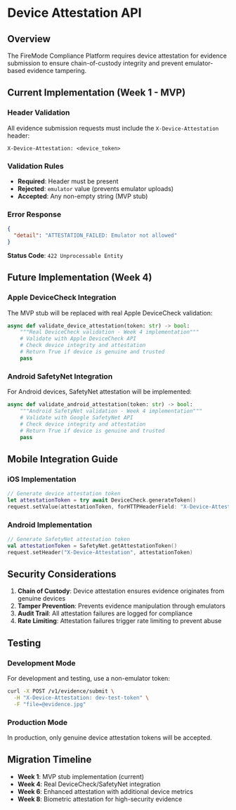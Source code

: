 # Device Attestation API

## Overview

The FireMode Compliance Platform requires device attestation for evidence submission to ensure chain-of-custody integrity and prevent emulator-based evidence tampering.

## Current Implementation (Week 1 - MVP)

### Header Validation

All evidence submission requests must include the `X-Device-Attestation` header:

```
X-Device-Attestation: <device_token>
```

### Validation Rules

- **Required**: Header must be present
- **Rejected**: `emulator` value (prevents emulator uploads)
- **Accepted**: Any non-empty string (MVP stub)

### Error Response

```json
{
  "detail": "ATTESTATION_FAILED: Emulator not allowed"
}
```

**Status Code**: `422 Unprocessable Entity`

## Future Implementation (Week 4)

### Apple DeviceCheck Integration

The MVP stub will be replaced with real Apple DeviceCheck validation:

```python
async def validate_device_attestation(token: str) -> bool:
    """Real DeviceCheck validation - Week 4 implementation"""
    # Validate with Apple DeviceCheck API
    # Check device integrity and attestation
    # Return True if device is genuine and trusted
    pass
```

### Android SafetyNet Integration

For Android devices, SafetyNet attestation will be implemented:

```python
async def validate_android_attestation(token: str) -> bool:
    """Android SafetyNet validation - Week 4 implementation"""
    # Validate with Google SafetyNet API
    # Check device integrity and attestation
    # Return True if device is genuine and trusted
    pass
```

## Mobile Integration Guide

### iOS Implementation

```swift
// Generate device attestation token
let attestationToken = try await DeviceCheck.generateToken()
request.setValue(attestationToken, forHTTPHeaderField: "X-Device-Attestation")
```

### Android Implementation

```kotlin
// Generate SafetyNet attestation token
val attestationToken = SafetyNet.getAttestationToken()
request.setHeader("X-Device-Attestation", attestationToken)
```

## Security Considerations

1. **Chain of Custody**: Device attestation ensures evidence originates from genuine devices
2. **Tamper Prevention**: Prevents evidence manipulation through emulators
3. **Audit Trail**: All attestation failures are logged for compliance
4. **Rate Limiting**: Attestation failures trigger rate limiting to prevent abuse

## Testing

### Development Mode

For development and testing, use a non-emulator token:

```bash
curl -X POST /v1/evidence/submit \
  -H "X-Device-Attestation: dev-test-token" \
  -F "file=@evidence.jpg"
```

### Production Mode

In production, only genuine device attestation tokens will be accepted.

## Migration Timeline

- **Week 1**: MVP stub implementation (current)
- **Week 4**: Real DeviceCheck/SafetyNet integration
- **Week 6**: Enhanced attestation with additional device metrics
- **Week 8**: Biometric attestation for high-security evidence
